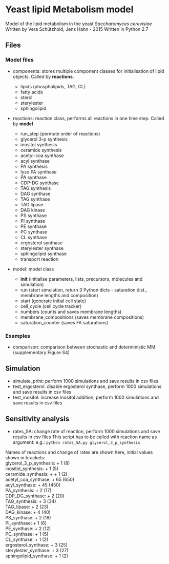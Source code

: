 # Yeast lipid Metabolism model
Model of the lipid metabolism in the yeast *Saccharomyces cerevisiae*    
Written by Vera Schützhold, Jens Hahn - 2015
Written in Python 2.7

## Files 
### Model files
* components: stores multiple component classes for initialisation of lipid objects. Called by **reactions**.
	* lipids (phospholipids, TAG, CL)
	* fatty acids
	* sterol
	* sterylester
	* sphingolipid

* reactions: reaction class, performs all reactions in one time step. Called by **model**
    * run_step (permute order of reactions)
    * glycerol 3-p synthesis
    * inositol synthesis
    * ceramide synthesis
    * acetyl-coa synthase
    * acyl synthase
    * PA synthesis
    * lyso PA synthase
    * PA synthase
    * CDP-DG synthase
    * TAG synthesis
    * DAG synthase
    * TAG synthase
    * TAG lipase
    * DAG kinase
    * PS synthase
    * PI synthase
    * PE synthase
    * PC synthase
    * CL synthase
    * ergosterol synthase
    * sterylester synthase
    * sphingolipid synthase
    * transport reaction

* model: model class
    * __init__ (initialise parameters, lists, precursors, molecules and simulation)
    * run (start simulation, return 3 Python dicts - saturation dist., membrane lengths and composition)
    * start (generate initial cell state)
    * cell_cycle (cell cycle tracker)
    * numbers (counts and saves membrane lengths)
    * membrane_compositions (saves membrane compositions)
    * saturation_counter (saves FA saturations)

### Examples
* comparison: comparison between stochastic and deterministic MM (supplementary Figure S4)

## Simulation
* simulate_print: perform 1000 simulations and save results in csv files
* test_ergosterol: disable ergosterol synthase, perform 1000 simulations and save results in csv files
* test_inositol: increase inositol addition, perform 1000 simulations and save results in csv files

## Sensitivity analysis
* rates_SA: change rate of reaction, perform 1000 simulations and save results in csv files
This script has to be called with reaction name as argument:
e.g.: ```python rates_SA.py glycerol_3_p_synthesis```

Names of reactions and change of rates are shown here, initial values shown in brackets:    
glycerol_3_p_synthesis:  + 1 (8)    
inositol_synthesis: + 1 (5)    
ceramide_synthesis: + + 1 (2)    
acetyl_coa_synthase: + 65 (650)    
acyl_synthase: + 45 (450)    
PA_synthesis: + 2 (17)    
CDP_DG_synthase: + 2 (20)     
TAG_synthesis: + 3 (34)    
TAG_lipase: + 2 (23)    
DAG_kinase: + 4 (40)    
PS_synthase: + 2 (18)    
PI_synthase: + 1 (6)    
PE_synthase: + 2 (12)    
PC_synthase: + 1 (5)    
CL_synthase: + 1 (2)    
ergosterol_synthase: + 3 (25)    
sterylester_synthase: + 3 (27)    
sphingolipid_synthase: + 1 (2)
